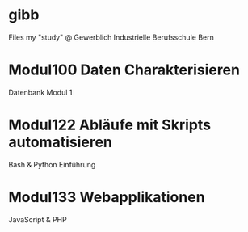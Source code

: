gibb
====

Files my "study" @ Gewerblich Industrielle Berufsschule Bern

Modul100 Daten Charakterisieren
===============================

Datenbank Modul 1

Modul122 Abläufe mit Skripts automatisieren
===========================================

Bash & Python Einführung

Modul133 Webapplikationen
=========================

JavaScript & PHP
